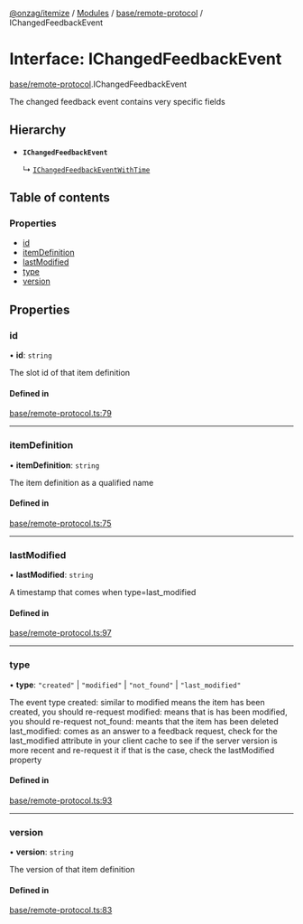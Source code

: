 [@onzag/itemize](../README.md) / [Modules](../modules.md) / [base/remote-protocol](../modules/base_remote_protocol.md) / IChangedFeedbackEvent

# Interface: IChangedFeedbackEvent

[base/remote-protocol](../modules/base_remote_protocol.md).IChangedFeedbackEvent

The changed feedback event contains very specific fields

## Hierarchy

- **`IChangedFeedbackEvent`**

  ↳ [`IChangedFeedbackEventWithTime`](client_internal_testing.IChangedFeedbackEventWithTime.md)

## Table of contents

### Properties

- [id](base_remote_protocol.IChangedFeedbackEvent.md#id)
- [itemDefinition](base_remote_protocol.IChangedFeedbackEvent.md#itemdefinition)
- [lastModified](base_remote_protocol.IChangedFeedbackEvent.md#lastmodified)
- [type](base_remote_protocol.IChangedFeedbackEvent.md#type)
- [version](base_remote_protocol.IChangedFeedbackEvent.md#version)

## Properties

### id

• **id**: `string`

The slot id of that item definition

#### Defined in

[base/remote-protocol.ts:79](https://github.com/onzag/itemize/blob/5c2808d3/base/remote-protocol.ts#L79)

___

### itemDefinition

• **itemDefinition**: `string`

The item definition as a qualified name

#### Defined in

[base/remote-protocol.ts:75](https://github.com/onzag/itemize/blob/5c2808d3/base/remote-protocol.ts#L75)

___

### lastModified

• **lastModified**: `string`

A timestamp that comes when type=last_modified

#### Defined in

[base/remote-protocol.ts:97](https://github.com/onzag/itemize/blob/5c2808d3/base/remote-protocol.ts#L97)

___

### type

• **type**: ``"created"`` \| ``"modified"`` \| ``"not_found"`` \| ``"last_modified"``

The event type
created: similar to modified means the item has been created, you should re-request
modified: means that is has been modified, you should re-request
not_found: meants that the item has been deleted
last_modified: comes as an answer to a feedback request, check for the last_modified attribute
in your client cache to see if the server version is more recent and re-request it if that is
the case, check the lastModified property

#### Defined in

[base/remote-protocol.ts:93](https://github.com/onzag/itemize/blob/5c2808d3/base/remote-protocol.ts#L93)

___

### version

• **version**: `string`

The version of that item definition

#### Defined in

[base/remote-protocol.ts:83](https://github.com/onzag/itemize/blob/5c2808d3/base/remote-protocol.ts#L83)
